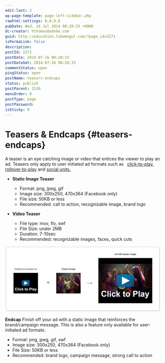 ```yaml
---
edit-last: 3
wp-page-template: page-left-sidebar.php
rawhtml-settings: 0,0,0,0
pubDate: Wed, 16 Jul 2014 08:20:33 +0000
dc-creator: hthomas@adobe.com
guid: http://education.tubemogul.com/?page_id=2271
isPermaLink: false
description: 
postId: 2271
postDate: 2014-07-16 00:20:33
postDateGmt: 2014-07-16 08:20:33
commentStatus: open
pingStatus: open
postName: teasers-endcaps
status: publish
postParent: 2539
menuOrder: 0
postType: page
postPassword: 
isSticky: 0
---
```


# Teasers & Endcaps {#teasers-endcaps}

A teaser is an eye catching image or video that entices the viewer to play an ad. Teasers only apply to user initiated ad formats such as &nbsp; [click-to-play](../user-guide/planning/ad-formats/in-display/click-to-play.md), [rollover-to-play](../user-guide/planning/ad-formats/in-display/rollover-to-play.md) and [social units.](../user-guide/planning/ad-formats/social.md)

* **Static Image&nbsp;Teaser**

    * Format: png, jpeg, gif
    * Image size: 300x250, 470x364 (Facebook only)
    * File size: 50KB or less
    * Recommended: call to action, recognizable image, brand logo

* **Video&nbsp;Teaser**

    * File type: mov, flv, swf
    * File Size: under 2MB
    * Duration: 7-10sec
    * Recommended: recognizable images, faces, quick cuts

[ ![image2013-3-25 10-33-26](assets/image2013-3-25-10-33-26.jpeg)](assets/image2013-3-25-10-33-26.jpeg)   

**Endcap**
Finish off your ad with a static image that reinforces the brand/campaign message. This is also a feature only available for user-initiated ad formats.

* Format: png, jpeg, gif, swf
* Image size:&nbsp;300x250, 470x364 (Facebook only)
* File Size: 50KB or less
* Recommended: brand logo, campaign message, strong call to action

